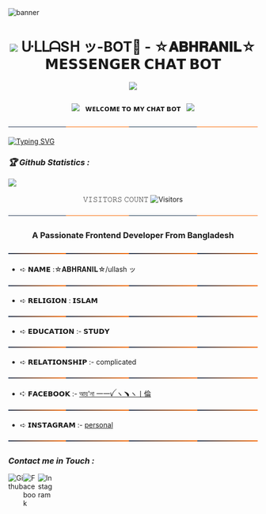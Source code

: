 <img src="https://i.imgur.com/chK2RwF.jpeg" alt="banner">
<h1 align="center"><img src="./dashboard/images/logo-non-bg.png" width="22px"> ᑘᒪᒪᗩSᕼ ッ-BOT🫠 - ☆𝐀𝐁𝐇𝐑𝐀𝐍𝐈𝐋☆  𝗠𝗘𝗦𝗦𝗘𝗡𝗚𝗘𝗥 𝗖𝗛𝗔𝗧 𝗕𝗢𝗧</h1>
<!-- Github README -->

<p align="center"><img src="https://img.shields.io/badge/I Am BAYJID %20BANGLADESHI- NOOB PROGRAMMER-green?colorA=%23ff0000&colorB=%23017e40&style=flat-square">

</i></b></h3>
<h3 align="center">
  <img src="https://emoji.discord.st/emojis/768b108d-274f-4f44-a634-8477b16efce7.gif" width="25">
  &nbsp; ᴡᴇʟᴄᴏᴍᴇ ᴛᴏ ᴍʏ ᴄʜᴀᴛ ʙᴏᴛ &nbsp;
  <img src="https://emoji.discord.st/emojis/768b108d-274f-4f44-a634-8477b16efce7.gif" width="25">
</h3>
<img align="center" alt="line" src="https://github.com/DalpatRathore/dalpatrathore/blob/main/assets/images/line-1.svg">



[![Typing SVG](https://readme-typing-svg.herokuapp.com?color=%23F70B10&size=27&lines=𝙸+𝙰𝙼+𝙸𝙽𝙽𝙾𝙲𝙴𝙽𝚃+𝙱𝙾𝚈;+𝙸𝚃'𝚜+𝙽𝙾𝚃+𝙹𝚄𝚂𝚃+𝙰+𝙽𝙰𝙼𝙴+𝙱𝚁𝙾;𝙸𝚃'R+A+𝙱𝚁𝙰𝙽𝙳;𝚃𝙷𝙰𝙽𝙺+𝚈𝙾𝚄+𝙴𝚅𝙴𝚁𝚈𝙾𝙽𝙴;𝙻𝙾𝚅e+𝚄+𝙰𝙻𝙻+𝙵𝚁𝙸𝙴𝙽𝙳𝚂)](https://git.io/typing-svg)


<h3><b><i>🏆 Github Statistics :</i></b></h3>
<a href="https://github.com/BAYJID-404-BOYZ"><img width=550 src="https://github-profile-trophy.vercel.app/?username=ULL4SH&theme=dracula&no-frame=true&title=Followers,Stars,Commit,Repository,Issues"/></a>

</p>
<p align="center"> 
 𝚅𝙸𝚂𝙸𝚃𝙾𝚁𝚂 𝙲𝙾𝚄𝙽𝚃
 <img src="https://profile-counter.glitch.me/BAYJID-404-BOYA /count.svg" alt="Visitors">
</p>

<img align="center" alt="line" src="https://github.com/DalpatRathore/dalpatrathore/blob/main/assets/images/line-1.svg">

<h3 align="center">A Passionate Frontend Developer From Bangladesh</h3>

<img align="center" alt="line" src="https://github.com/DalpatRathore/dalpatrathore/blob/main/assets/images/line-2.svg">

- ➪ 𝗡𝗔𝗠𝗘      :☆𝐀𝐁𝐇𝐑𝐀𝐍𝐈𝐋☆/ullash ッ  

<img align="center" alt="line" src="https://github.com/DalpatRathore/dalpatrathore/blob/main/assets/images/line-2.svg">

- ➪  𝗥𝗘𝗟𝗜𝗚𝗜𝗢𝗡   : 𝗜𝗦𝗟𝗔𝗠

<img align="center" alt="line" src="https://github.com/DalpatRathore/dalpatrathore/blob/main/assets/images/line-2.svg">

- ➪ 𝗘𝗗𝗨𝗖𝗔𝗧𝗜𝗢𝗡 :- 𝗦𝗧𝗨𝗗𝗬

<img align="center" alt="line" src="https://github.com/DalpatRathore/dalpatrathore/blob/main/assets/images/line-2.svg">

- ➪ 𝗥𝗘𝗟𝗔𝗧𝗜𝗢𝗡𝗦𝗛𝗜𝗣 :- complicated

<img align="center" alt="line" src="https://github.com/DalpatRathore/dalpatrathore/blob/main/assets/images/line-2.svg">

- ➪ 𝗙𝗔𝗖𝗘𝗕𝗢𝗢𝗞 :- [আয়'না 一一ꪜ ヽ﹅ヽ丨倫](https://www.facebook.com/ayat.chowdhury.936741?mibextid=ZbWKwL)

<img align="center" alt="line" src="https://github.com/DalpatRathore/dalpatrathore/blob/main/assets/images/line-2.svg">

- ➪ 𝗜𝗡𝗦𝗧𝗔𝗚𝗥𝗔𝗠 :- [personal](https://www.instagram.com/)

<img align="center" alt="line" src="https://github.com/DalpatRathore/dalpatrathore/blob/main/assets/images/line-2.svg">

<h3><b><i> Contact me in Touch :</i></b></h3>
<a href="https://github.com/BAYJID-404-BOYZ"><img align="left" title="Github" alt="Github" width="30px" src="https://cdn.jsdelivr.net/npm/simple-icons@3.0.1/icons/github.svg" /></a>
<a href="https://fb.com/BAYJID.404-BOYZ"><img align="left" title="Facebook" alt="Facebook" width="30px" src="https://raw.githubusercontent.com/rahuldkjain/github-profile-readme-generator/master/src/images/icons/Social/facebook.svg" /></a>
<a href="https://www.instagram.com/mr_bayjid120"><img align="left" title="Instagram" alt="Instagram" width="30px" src="https://raw.githubusercontent.com/rahuldkjain/github-profile-readme-generator/master/src/images/icons/Social/instagram.svg" /></a>
